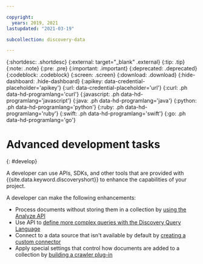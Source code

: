 ```yaml
---

copyright:
  years: 2019, 2021
lastupdated: "2021-03-19"

subcollection: discovery-data

---
```


{:shortdesc: .shortdesc}
{:external: target="_blank" .external}
{:tip: .tip}
{:note: .note}
{:pre: .pre}
{:important: .important}
{:deprecated: .deprecated}
{:codeblock: .codeblock}
{:screen: .screen}
{:download: .download}
{:hide-dashboard: .hide-dashboard}
{:apikey: data-credential-placeholder='apikey'} 
{:url: data-credential-placeholder='url'}
{:curl: .ph data-hd-programlang='curl'}
{:javascript: .ph data-hd-programlang='javascript'}
{:java: .ph data-hd-programlang='java'}
{:python: .ph data-hd-programlang='python'}
{:ruby: .ph data-hd-programlang='ruby'}
{:swift: .ph data-hd-programlang='swift'}
{:go: .ph data-hd-programlang='go'}

# Advanced development tasks
{: #develop}

A developer can use APIs, SDKs, and other tools that are provided with {{site.data.keyword.discoveryshort}} to enhance the capabilities of your project.

A developer can make the following enhancements:

- Process documents without storing them in a collection by [using the Analyze API](/docs/discovery-data?topic=discovery-data-analyzeapi)
- Use API to [define more complex queries with the Discovery Query Language](/docs/discovery-data?topic=discovery-data-query-concepts)
- Connect to a data source that isn't available by default by [creating a custom connector](/docs/discovery-data?topic=discovery-data-connector-dev)
- Apply special settings that control how documents are added to a collection by [building a crawler plug-in](/docs/discovery-data?topic=discovery-data-crawler-plugin-build)
